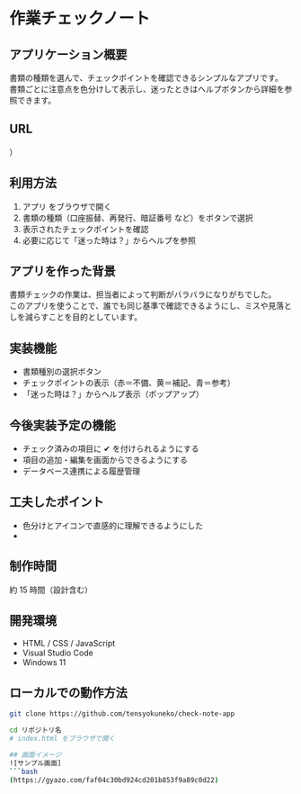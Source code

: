 # 作業チェックノート

## アプリケーション概要

書類の種類を選んで、チェックポイントを確認できるシンプルなアプリです。  
書類ごとに注意点を色分けして表示し、迷ったときはヘルプボタンから詳細を参照できます。

## URL

）

## 利用方法

1. アプリ をブラウザで開く
2. 書類の種類（口座振替、再発行、暗証番号 など）をボタンで選択
3. 表示されたチェックポイントを確認
4. 必要に応じて「迷った時は？」からヘルプを参照

## アプリを作った背景

書類チェックの作業は、担当者によって判断がバラバラになりがちでした。  
このアプリを使うことで、誰でも同じ基準で確認できるようにし、ミスや見落としを減らすことを目的としています。

## 実装機能

- 書類種別の選択ボタン
- チェックポイントの表示（赤＝不備、黄＝補記、青＝参考）
- 「迷った時は？」からヘルプ表示（ポップアップ）

## 今後実装予定の機能

- チェック済みの項目に ✔ を付けられるようにする
- 項目の追加・編集を画面からできるようにする
- データベース連携による履歴管理

## 工夫したポイント

- 色分けとアイコンで直感的に理解できるようにした
-

## 制作時間

約 15 時間（設計含む）

## 開発環境

- HTML / CSS / JavaScript
- Visual Studio Code
- Windows 11

## ローカルでの動作方法

```bash
git clone https://github.com/tensyokuneko/check-note-app

cd リポジトリ名
# index.html をブラウザで開く

## 画面イメージ
![サンプル画面]
```bash
(https://gyazo.com/faf04c30bd924cd201b853f9a89c0d22)
```
